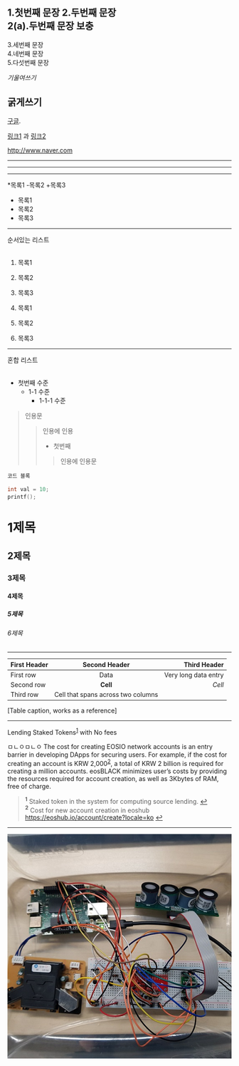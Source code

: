 1.첫번째 문장
2.두번째 문장  
2(a).두번째 문장 보충
------
3.세번째 문장  
4.네번째 문장  
5.다섯번째 문장

*기울여쓰기*

**굵게쓰기**
---
[구글](http://google.com "링크제목").

[링크1][1] 과 [링크2][2]

[1]: http://www.naver.com "네이버"
[2]: http://www.google.com "구글"

<http://www.naver.com>

---
***
___

*목록1
-목록2
+목록3

+ 목록1
+ 목록2
+ 목록3

---

순서있는 리스트
<br/>
<br/>

1. 목록1
2. 목록2
3. 목록3

1. 목록1
1. 목록2
1. 목록3

---

혼합 리스트
<br/>
<br/>

* 첫번째 수준  
   * 1-1 수준
     * 1-1-1 수준

> 인용문
>> 인용에 인용
>> * 첫번째 
>>> 인용에 인용문

~~~
코드 블록
~~~

```C
int val = 10;
printf();
```

# 1제목
## 2제목
### 3제목
#### 4제목
##### 5제목
###### 6제목

---

| First Header  | Second Header | Third Header         |
| :------------ | :-----------: | -------------------: |
| First row     | Data          | Very long data entry |
| Second row    | **Cell**      | *Cell*               |
| Third row     | Cell that spans across two columns  ||
[Table caption, works as a reference]

---

Lending Staked Tokens<sup id="각주1">[1](#f1)</sup> with No fees

ㅁㄴㅇㅁㄴㅇ
The cost for creating EOSIO network accounts is an entry barrier in developing DApps for securing users. For example, if the cost for creating an account is KRW 2,000<sup id="각주2">[2](#f2)</sup>, a total of KRW 2 billion is required for creating a million accounts. eosBLACK minimizes user’s costs by providing the resources required for account creation, as well as 3Kbytes of RAM, free of charge.

><b id="f1"><sup>1</sup></b> Staked token in the system for computing source lending. [↩](#각주1)<br>
<b id="f2"><sup>2</sup></b> Cost for new account creation in eoshub https://eoshub.io/account/create?locale=ko [↩](#각주2)<br>

---

![Instructure](https://github.com/Kelvin-IoT-2019-Summer/Project_UCSD/blob/bran/Instructure.jpg)


